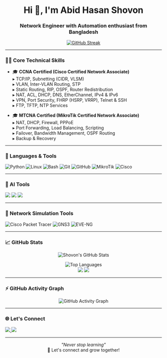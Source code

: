 <h1 align="center">Hi 👋, I'm Abid Hasan Shovon</h1>
<h3 align="center">Network Engineer with Automation enthusiast from Bangladesh</h3>

<p align="center">
  <a href="https://git.io/streak-stats">
    <img src="https://streak-stats.demolab.com?user=abid-shovon&theme=tokyonight&hide_border=true" alt="GitHub Streak" />
  </a>
</p>

---

### 🧑‍💻 Core Technical Skills

-  🎓 **CCNA Certified (Cisco Certified Network Associate)**  
    ▸ TCP/IP, Subnetting (CIDR, VLSM)  
    ▸ VLAN, Inter-VLAN Routing, STP  
    ▸ Static Routing, RIP, OSPF, Router Redistribution  
    ▸ NAT, ACL, DHCP, DNS, EtherChannel, IPv4 & IPv6  
    ▸ VPN, Port Security, FHRP (HSRP, VRRP), Telnet & SSH  
    ▸ FTP, TFTP, NTP Services
    
-   🎓 **MTCNA Certified (MikroTik Certified Network Associate)**  
    ▸ NAT, DHCP, Firewall, PPPoE  
    ▸ Port Forwarding, Load Balancing, Scripting  
    ▸ Failover, Bandwidth Management, OSPF Routing  
    ▸ Backup & Recovery

---

### 🚀 Languages & Tools

<p>
  <img src="https://img.shields.io/badge/Python-3670A0?style=for-the-badge&logo=python&logoColor=ffdd54" alt="Python"/>
  <img src="https://img.shields.io/badge/Linux-FCC624?style=for-the-badge&logo=linux&logoColor=black" alt="Linux"/>
  <img src="https://img.shields.io/badge/Bash-4EAA25?style=for-the-badge&logo=gnubash&logoColor=white" alt="Bash"/>
  <img src="https://img.shields.io/badge/Git-F05032?style=for-the-badge&logo=git&logoColor=white" alt="Git"/>
  <img src="https://img.shields.io/badge/GitHub-181717?style=for-the-badge&logo=github&logoColor=white" alt="GitHub"/>
  <img src="https://img.shields.io/badge/MikroTik-EA2127?style=for-the-badge&logoColor=white&logo=mikrotik" alt="MikroTik"/>
  <img src="https://img.shields.io/badge/Cisco-1BA0D7?style=for-the-badge&logo=cisco&logoColor=white" alt="Cisco"/>
</p>


---

### 🤖 AI Tools

<p> <img src="https://img.shields.io/badge/ChatGPT-00A67E?style=for-the-badge&logo=openai&logoColor=white"/> 
    <img src="https://img.shields.io/badge/Github%20Copilot-181717?style=for-the-badge&logo=github&logoColor=white"/> 
    <img src="https://img.shields.io/badge/Gemini-4285F4?style=for-the-badge&logo=google&logoColor=white"/> </p>

---

### 🧪 Network Simulation Tools

<p align="left"> 
  <img src="https://img.shields.io/badge/Packet%20Tracer-1BA0D7?style=for-the-badge&logo=cisco&logoColor=white" alt="Cisco Packet Tracer"/>
  <img src="https://img.shields.io/badge/GNS3-2D79C7?style=for-the-badge&logo=gns3&logoColor=white" alt="GNS3"/> 
  <img src="https://img.shields.io/badge/EVE--NG-000000?style=for-the-badge&logo=linux&logoColor=white" alt="EVE-NG"/>
</p>

 ----

 
### 📈 GitHub Stats

<p align="center">
  <img src="https://github-readme-stats.vercel.app/api?username=abid-shovon&show_icons=true&theme=tokyonight&hide_border=true" alt="Shovon's GitHub Stats" />
</p>

<p align="center">
  <img src="https://github-readme-stats.vercel.app/api/top-langs/?username=abid-shovon&layout=compact&theme=github_dark" alt="Top Languages"/>
  <br>
  <img src="https://img.shields.io/badge/Cisco-90%25-1BA0D7?style=for-the-badge&logo=cisco&logoColor=white"/>
  <img src="https://img.shields.io/badge/MikroTik-60%25-EA2127?style=for-the-badge&logo=mikrotik&logoColor=white"/>
</p>

---


### ⚡ GitHub Activity Graph

<p align="center">
  <img src="https://github-readme-activity-graph.vercel.app/graph?username=abid-shovon&theme=tokyo-night&hide_border=true" alt="GitHub Activity Graph"/>
</p>

---

### 🌐 Let's Connect

<p>
  <a href="mailto:abidshovon945@gmail.com">
    <img src="https://img.shields.io/badge/Gmail-D14836?style=flat&logo=gmail&logoColor=white"/>
  </a> 
  <a href="https://www.linkedin.com/in/abid-hasan-shovon-902112231" target="_blank">
    <img src="https://img.shields.io/badge/LinkedIn-0A66C2?style=flat&logo=linkedin&logoColor=white"/>
  </a>
</p>

---

<p align="center"><em>"Never stop learning" </em><br>🚀 Let's connect and grow together!</p>
